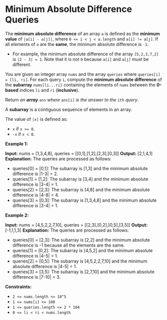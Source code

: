 # Minimum Absolute Difference Queries

The **minimum absolute difference** of an array `a` is defined as the **minimum value** of `|a[i] - a[j]|`, where `0 <= i < j < a.length` and `a[i] != a[j]`. If all elements of `a` are the **same**, the minimum absolute difference is `-1`.

* For example, the minimum absolute difference of the array `[5,2,3,7,2]` is `|2 - 3| = 1`. Note that it is not `0` because `a[i]` and `a[j]` must be different.

You are given an integer array `nums` and the array `queries` where `queries[i] = [li, ri]`. For each query `i`, compute the **minimum absolute difference** of the **subarray** `nums[li...ri]` containing the elements of `nums` between the **0-based** indices `li` and `ri` (**inclusive**).

Return _an **array**_ `ans` _where_ `ans[i]` _is the answer to the_ `ith` _query_.

A **subarray** is a contiguous sequence of elements in an array.

The value of `|x|` is defined as:

* `x` if `x >= 0`.
* `-x` if `x < 0`.

**Example 1:**

**Input:** nums = \[1,3,4,8\], queries = \[\[0,1\],\[1,2\],\[2,3\],\[0,3\]\]
**Output:** \[2,1,4,1\]
**Explanation:** The queries are processed as follows:

* queries\[0\] = \[0,1\]: The subarray is \[1,3\] and the minimum absolute difference is |1-3| = 2.
* queries\[1\] = \[1,2\]: The subarray is \[3,4\] and the minimum absolute difference is |3-4| = 1.
* queries\[2\] = \[2,3\]: The subarray is \[4,8\] and the minimum absolute difference is |4-8| = 4.
* queries\[3\] = \[0,3\]: The subarray is \[1,3,4,8\] and the minimum absolute difference is |3-4| = 1.

**Example 2:**

**Input:** nums = \[4,5,2,2,7,10\], queries = \[\[2,3\],\[0,2\],\[0,5\],\[3,5\]\]
**Output:** \[-1,1,1,3\]
**Explanation:** The queries are processed as follows:

* queries\[0\] = \[2,3\]: The subarray is \[2,2\] and the minimum absolute difference is -1 because all the
  elements are the same.
* queries\[1\] = \[0,2\]: The subarray is \[4,5,2\] and the minimum absolute difference is |4-5| = 1.
* queries\[2\] = \[0,5\]: The subarray is \[4,5,2,2,7,10\] and the minimum absolute difference is |4-5| = 1.
* queries\[3\] = \[3,5\]: The subarray is \[2,7,10\] and the minimum absolute difference is |7-10| = 3.

**Constraints:**

* `2 <= nums.length <= 10^5`
* `1 <= nums[i] <= 100`
* `1 <= queries.length <= 2 * 104`
* `0 <= li < ri < nums.length`

